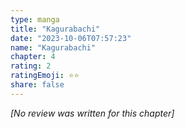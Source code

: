 ```yaml
---
type: manga
title: "Kagurabachi"
date: "2023-10-06T07:57:23"
name: "Kagurabachi"
chapter: 4
rating: 2
ratingEmoji: ⭐️⭐️
share: false
---
```


_[No review was written for this chapter]_
